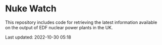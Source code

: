 # Nuke Watch

This repository includes code for retrieving the latest information available on the output of EDF nuclear power plants in the UK.

Last updated: 2022-10-30 05:18